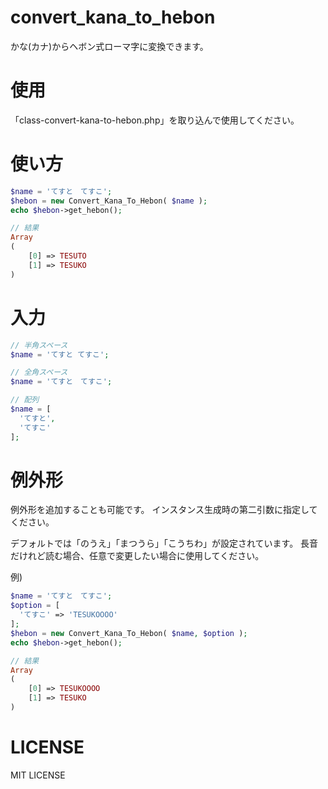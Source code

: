 # convert_kana_to_hebon
かな(カナ)からヘボン式ローマ字に変換できます。

# 使用
「class-convert-kana-to-hebon.php」を取り込んで使用してください。

# 使い方
```php
$name = 'てすと　てすこ';
$hebon = new Convert_Kana_To_Hebon( $name );
echo $hebon->get_hebon();

// 結果
Array
(
    [0] => TESUTO
    [1] => TESUKO
)
```

# 入力
```php
// 半角スペース
$name = 'てすと てすこ';

// 全角スペース
$name = 'てすと　てすこ';

// 配列
$name = [
  'てすと',
  'てすこ'
];
```

# 例外形
例外形を追加することも可能です。
インスタンス生成時の第二引数に指定してください。

デフォルトでは「のうえ」「まつうら」「こうちわ」が設定されています。
長音だけれど読む場合、任意で変更したい場合に使用してください。

例)
```php
$name = 'てすと　てすこ';
$option = [
  'てすこ' => 'TESUKOOOO'
];
$hebon = new Convert_Kana_To_Hebon( $name, $option );
echo $hebon->get_hebon();

// 結果
Array
(
    [0] => TESUKOOOO
    [1] => TESUKO
)
```

# LICENSE
MIT LICENSE
